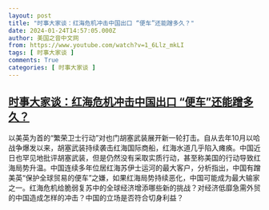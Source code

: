 ```yaml
---
layout: post
title: "时事大家谈：红海危机冲击中国出口 “便车”还能蹭多久？"
date: 2024-01-24T14:57:05.000Z
author: 美国之音中文网
from: https://www.youtube.com/watch?v=1_6Llz_mkLI
tags: [ 时事大家谈 ]
comments: True
categories: [ 时事大家谈 ]
---
```

<!--1706108225000-->
[时事大家谈：红海危机冲击中国出口 “便车”还能蹭多久？](https://www.youtube.com/watch?v=1_6Llz_mkLI)
------

<div>
以美英为首的“繁荣卫士行动”对也门胡塞武装展开新一轮打击。自从去年10月以哈战争爆发以来，胡塞武装持续袭击红海国际商船，红海水道几乎陷入瘫痪。中国近日也罕见地批评胡塞武装，但是仍然没有采取实质行动，甚至称美国的行动导致红海局势升温。中国连续多年位居红海苏伊士运河的最大客户，分析指出，中国有蹭美英“保护全球贸易的便车”之嫌，如果红海局势持续恶化，中国可能成为最大输家之一。红海危机给脆弱复苏中的全球经济增添哪些新的挑战？对经济低靡急需外贸的中国造成怎样的冲击？中国的立场是否符合切身利益？
</div>
